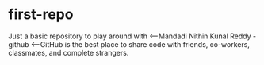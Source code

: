 # first-repo
Just a basic repository to play around with
<--Mandadi Nithin Kunal Reddy  - github
<--GitHub is the best place to share code with friends, co-workers, classmates, and complete strangers.
